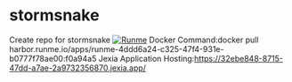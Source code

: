 # stormsnake
Create repo for stormsnake
[![Runme](https://svc.runme.io/static/button.svg)](http://runme.io/run?app_id=4ddd6a24-c325-47f4-931e-b0777f78ae00)
Docker Command:docker pull harbor.runme.io/apps/runme-4ddd6a24-c325-47f4-931e-b0777f78ae00:f0a94a5
Jexia Application Hosting:https://32ebe848-8715-47dd-a7ae-2a9732356870.jexia.app/

